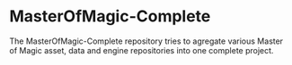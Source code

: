# MasterOfMagic-Complete
The MasterOfMagic-Complete repository tries to agregate various Master of Magic asset, data and engine repositories into one complete project. 
